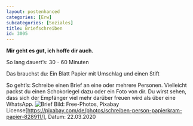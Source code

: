```yaml
---
layout: postenhanced
categories: [Erw]
subcategories: [Soziales]
title: Briefschreiben
id: 3005
---
```

**Mir geht es gut, ich hoffe dir auch.**

So lang dauert’s: 30 - 60 Minuten

Das brauchst du: Ein Blatt Papier mit Umschlag und einen Stift

So geht’s: Schreibe einen Brief an eine oder mehrere Personen. Vielleicht packst du einen Schokoriegel dazu oder ein Foto von dir. Du wirst sehen, dass sich der Empfänger viel mehr darüber freuen wird als über eine WhatsApp.
![Brief](https://cdn.pixabay.com/photo/2015/07/02/10/40/writing-828911_1280.jpg)
Bild: Free-Photos, Pixabay License[https://pixabay.com/de/photos/schreiben-person-papierkram-papier-828911/], Datum: 22.03.2020

